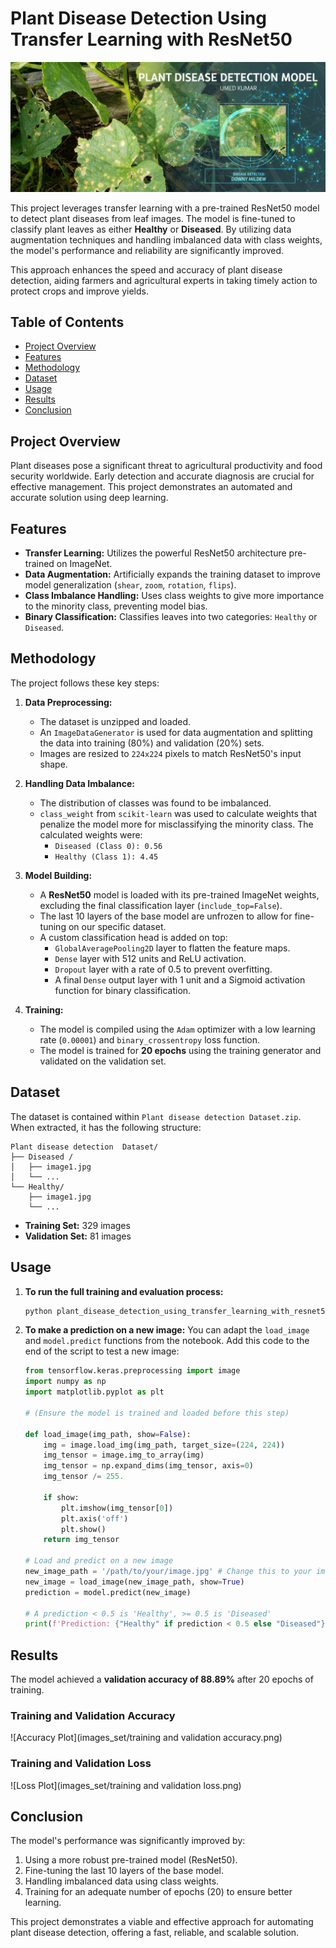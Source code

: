 # Plant Disease Detection Using Transfer Learning with ResNet50

![Project Banner](images/banner.png)

This project leverages transfer learning with a pre-trained ResNet50 model to detect plant diseases from leaf images. The model is fine-tuned to classify plant leaves as either **Healthy** or **Diseased**. By utilizing data augmentation techniques and handling imbalanced data with class weights, the model's performance and reliability are significantly improved.

This approach enhances the speed and accuracy of plant disease detection, aiding farmers and agricultural experts in taking timely action to protect crops and improve yields.

## Table of Contents
- [Project Overview](#project-overview)
- [Features](#features)
- [Methodology](#methodology)
- [Dataset](#dataset)
- [Usage](#usage)
- [Results](#results)
- [Conclusion](#conclusion)

## Project Overview
Plant diseases pose a significant threat to agricultural productivity and food security worldwide. Early detection and accurate diagnosis are crucial for effective management. This project demonstrates an automated and accurate solution using deep learning.

## Features
- **Transfer Learning:** Utilizes the powerful ResNet50 architecture pre-trained on ImageNet.
- **Data Augmentation:** Artificially expands the training dataset to improve model generalization (`shear`, `zoom`, `rotation`, `flips`).
- **Class Imbalance Handling:** Uses class weights to give more importance to the minority class, preventing model bias.
- **Binary Classification:** Classifies leaves into two categories: `Healthy` or `Diseased`.

## Methodology

The project follows these key steps:

1.  **Data Preprocessing:**
    * The dataset is unzipped and loaded.
    * An `ImageDataGenerator` is used for data augmentation and splitting the data into training (80%) and validation (20%) sets.
    * Images are resized to `224x224` pixels to match ResNet50's input shape.

2.  **Handling Data Imbalance:**
    * The distribution of classes was found to be imbalanced.
    * `class_weight` from `scikit-learn` was used to calculate weights that penalize the model more for misclassifying the minority class. The calculated weights were:
        - `Diseased (Class 0): 0.56`
        - `Healthy (Class 1): 4.45`

3.  **Model Building:**
    * A **ResNet50** model is loaded with its pre-trained ImageNet weights, excluding the final classification layer (`include_top=False`).
    * The last 10 layers of the base model are unfrozen to allow for fine-tuning on our specific dataset.
    * A custom classification head is added on top:
        - `GlobalAveragePooling2D` layer to flatten the feature maps.
        - `Dense` layer with 512 units and ReLU activation.
        - `Dropout` layer with a rate of 0.5 to prevent overfitting.
        - A final `Dense` output layer with 1 unit and a Sigmoid activation function for binary classification.

4.  **Training:**
    * The model is compiled using the `Adam` optimizer with a low learning rate (`0.00001`) and `binary_crossentropy` loss function.
    * The model is trained for **20 epochs** using the training generator and validated on the validation set.

## Dataset
The dataset is contained within `Plant disease detection Dataset.zip`. When extracted, it has the following structure:

```
Plant disease detection  Dataset/
├── Diseased /
│   ├── image1.jpg
│   └── ...
└── Healthy/
    ├── image1.jpg
    └── ...
```
- **Training Set:** 329 images
- **Validation Set:** 81 images

## Usage

1.  **To run the full training and evaluation process:**
    ```bash
    python plant_disease_detection_using_transfer_learning_with_resnet50.py
    ```

2.  **To make a prediction on a new image:**
    You can adapt the `load_image` and `model.predict` functions from the notebook. Add this code to the end of the script to test a new image:

    ```python
    from tensorflow.keras.preprocessing import image
    import numpy as np
    import matplotlib.pyplot as plt

    # (Ensure the model is trained and loaded before this step)

    def load_image(img_path, show=False):
        img = image.load_img(img_path, target_size=(224, 224))
        img_tensor = image.img_to_array(img)
        img_tensor = np.expand_dims(img_tensor, axis=0)
        img_tensor /= 255.

        if show:
            plt.imshow(img_tensor[0])
            plt.axis('off')
            plt.show()
        return img_tensor

    # Load and predict on a new image
    new_image_path = '/path/to/your/image.jpg' # Change this to your image path
    new_image = load_image(new_image_path, show=True)
    prediction = model.predict(new_image)

    # A prediction < 0.5 is 'Healthy', >= 0.5 is 'Diseased'
    print(f'Prediction: {"Healthy" if prediction < 0.5 else "Diseased"}')
    ```

## Results
The model achieved a **validation accuracy of 88.89%** after 20 epochs of training.

### Training and Validation Accuracy
![Accuracy Plot](images_set/training and validation accuracy.png) 

### Training and Validation Loss
![Loss Plot](images_set/training and validation loss.png)

## Conclusion
The model's performance was significantly improved by:
1.  Using a more robust pre-trained model (ResNet50).
2.  Fine-tuning the last 10 layers of the base model.
3.  Handling imbalanced data using class weights.
4.  Training for an adequate number of epochs (20) to ensure better learning.

This project demonstrates a viable and effective approach for automating plant disease detection, offering a fast, reliable, and scalable solution.